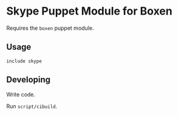 # Skype Puppet Module for Boxen

Requires the `boxen` puppet module.

## Usage

```puppet
include skype 
```

## Developing

Write code.

Run `script/cibuild`.
